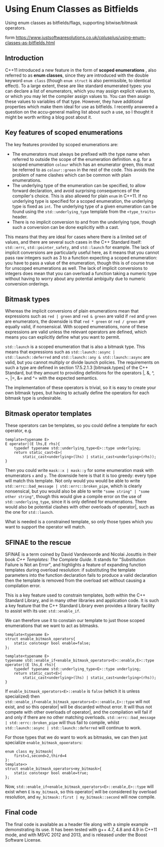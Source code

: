 # Using Enum Classes as Bitfields
Using enum classes as bitfields/flags, supporting bitwise/bitmask operators.

form https://www.justsoftwaresolutions.co.uk/cplusplus/using-enum-classes-as-bitfields.html

## Introduction
C++11 introduced a new feature in the form of **scoped enumerations** , also referred to as **enum classes**, since they are introduced with the double keyword `enum class` (though `enum struct` is also permissible, to identical effect). To a large extent, these are like standard enumerated types: you can declare a list of enumerators, which you may assign explicit values to, or which you may let the compiler assign values to. You can then assign these values to variables of that type. However, they have additional properties which make them ideal for use as bitfields. I recently answered a question on the accu-general mailing list about such a use, so I thought it might be worth writing a blog post about it.

## Key features of scoped enumerations
The key features provided by scoped enumerations are:

- The enumerators must always be prefixed with the type name when referred to outside the scope of the enumeration definition. e.g. for a scoped enumeration `colour` which has an enumerator green, this must be referred to as `colour::green` in the rest of the code. This avoids the problem of name clashes which can be common with plain enumerations.
- The underlying type of the enumeration can be specified, to allow forward declaration, and avoid surprising consequences of the compiler's choice. This is also allowed for plain `enum` in C++11. If no underlying type is specified for a scoped enumeration, the underlying type is fixed as `int`. The underlying type of a given enumeration can be found using the `std::underlying_type` template from the `<type_traits>` header.
- There is no implicit conversion to and from the underlying type, though such a conversion can be done explicitly with a cast.

This means that they are ideal for cases where there is a limited set of values, and there are several such cases in the C++ Standard itself: `std::errc`, `std::pointer_safety`, and `std::launch` for example. The lack of implicit conversions are particularly useful here, as it means that you cannot pass raw integers such as 3 to a function expecting a scoped enumeration: you have to pass a value of the enumeration, though this is of course true for unscoped enumerations as well. The lack of implicit conversions to integers does mean that you can overload a function taking a numeric type without having to worry about any potential ambiguity due to numeric conversion orderings.

## Bitmask types
Whereas the implicit conversions of plain enumerations mean that expressions such as `red | green` and `red & green` are valid if `red` and `green` are enumerators, the downside is that `red * green` or `red / green` are equally valid, if nonsensical. With scoped enumerations, none of these expressions are valid unless the relevant operators are defined, which means you can explicitly define what you want to permit.

`std::launch` is a scoped enumeration that is also a bitmask type. This means that expressions such as `std::launch::async | std::launch::deferred` and `std::launch::any & std::launch::async` are valid, but you cannot multiply or divide launch policies. The requirements on such a type are defined in section 17.5.2.1.3 [bitmask.types] of the C++ Standard, but they amount to providing definitions for the operators |, &, ^, ~, |=, &= and ^= with the expected semantics.

The implementation of these operators is trivial, so it is easy to create your own bitmask types, but having to actually define the operators for each bitmask type is undesirable.

## Bitmask operator templates
These operators can be templates, so you could define a template for each operator, e.g.

    template<typename E>
    E operator|(E lhs,E rhs){
        typedef typename std::underlying_type<E>::type underlying;
        return static_cast<E>(
            static_cast<underlying>(lhs) | static_cast<underlying>(rhs));
    }

Then you could write `mask::x | mask::y` for some enumeration mask with enumerators `x` and `y`. The downside here is that it is too greedy: every type will match this template. Not only would you would be able to write `std::errc::bad_message | std::errc::broken_pipe`, which is clearly nonsensical, but you would also be able to write `"some string" | "some other string"`, though this would give a compile error on the use of `std::underlying_type`, since it is only defined for enumerations. There would also be potential clashes with other overloads of operator|, such as the one for `std::launch`.

What is needed is a constrained template, so only those types which you want to support the operator will match.

## SFINAE to the rescue
SFINAE is a term coined by David Vandevoorde and Nicolai Josuttis in their book *C++ Templates: The Complete Guide*. It stands for "Substitution Failure is Not an Error", and highlights a feature of expanding function templates during overload resolution: if substituting the template parameters into the function declaration fails to produce a valid declaration then the template is removed from the overload set without causing a compilation error.

This is a key feature used to constrain templates, both within the C++ Standard Library, and in many other libraries and application code. It is such a key feature that the C++ Standard Library even provides a library facility to assist with its use: `std::enable_if`.

We can therefore use it to constain our template to just those scoped enumerations that we want to act as bitmasks.

    template<typename E>
    struct enable_bitmask_operators{
        static constexpr bool enable=false;
    };

    template<typename E>
    typename std::enable_if<enable_bitmask_operators<E>::enable,E>::type
    operator|(E lhs,E rhs){
        typedef typename std::underlying_type<E>::type underlying;
        return static_cast<E>(
            static_cast<underlying>(lhs) | static_cast<underlying>(rhs));
    }

If `enable_bitmask_operators<E>::enable` is `false` (which it is unless specialized) then `std::enable_if<enable_bitmask_operators<E>::enable,E>::type` will not exist, and so this operator| will be discarded without error. It will thus not compete with other overloads of operator|, and the compilation will fail if and only if there are no other matching overloads. `std::errc::bad_message | std::errc::broken_pipe` will thus fail to compile, whilst `std::launch::async | std::launch::deferred` will continue to work.

For those types that we do want to work as bitmasks, we can then just specialize `enable_bitmask_opoerators`:

    enum class my_bitmask{
        first=1,second=2,third=4
    }:
    template<>
    struct enable_bitmask_operators<my_bitmask>{
        static constexpr bool enable=true;
    };

Now, `std::enable_if<enable_bitmask_operators<E>::enable,E>::type` will exist when `E` is `my_bitmask`, so this operator| will be considered by overload resolution, and `my_bitmask::first | my_bitmask::second` will now compile.

## Final code
The final code is available as a header file along with a simple example demonstrating its use. It has been tested with g++ 4.7, 4.8 and 4.9 in C++11 mode, and with MSVC 2012 and 2013, and is released under the Boost Software License.
